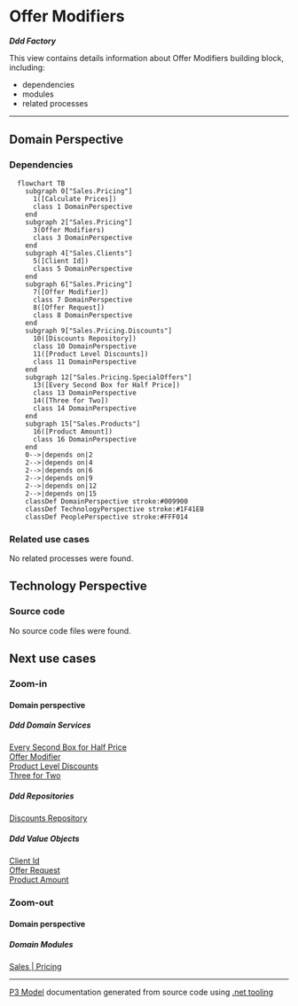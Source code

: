 ﻿
# Offer Modifiers

***Ddd Factory***  

This view contains details information about Offer Modifiers building block, including:
- dependencies
- modules
- related processes  

---



## Domain Perspective


### Dependencies

```mermaid
  flowchart TB
    subgraph 0["Sales.Pricing"]
      1([Calculate Prices])
      class 1 DomainPerspective
    end
    subgraph 2["Sales.Pricing"]
      3(Offer Modifiers)
      class 3 DomainPerspective
    end
    subgraph 4["Sales.Clients"]
      5([Client Id])
      class 5 DomainPerspective
    end
    subgraph 6["Sales.Pricing"]
      7([Offer Modifier])
      class 7 DomainPerspective
      8([Offer Request])
      class 8 DomainPerspective
    end
    subgraph 9["Sales.Pricing.Discounts"]
      10([Discounts Repository])
      class 10 DomainPerspective
      11([Product Level Discounts])
      class 11 DomainPerspective
    end
    subgraph 12["Sales.Pricing.SpecialOffers"]
      13([Every Second Box for Half Price])
      class 13 DomainPerspective
      14([Three for Two])
      class 14 DomainPerspective
    end
    subgraph 15["Sales.Products"]
      16([Product Amount])
      class 16 DomainPerspective
    end
    0-->|depends on|2
    2-->|depends on|4
    2-->|depends on|6
    2-->|depends on|9
    2-->|depends on|12
    2-->|depends on|15
    classDef DomainPerspective stroke:#009900
    classDef TechnologyPerspective stroke:#1F41EB
    classDef PeoplePerspective stroke:#FFF014
```

### Related use cases

No related processes were found.  

## Technology Perspective


### Source code

No source code files were found.  

## Next use cases


### Zoom-in


#### Domain perspective


##### Ddd Domain Services

[Every Second Box for Half Price](SpecialOffers/EverySecondBoxForHalfPrice.md)  
[Offer Modifier](OfferModifier.md)  
[Product Level Discounts](Discounts/ProductLevelDiscounts.md)  
[Three for Two](SpecialOffers/ThreeForTwo.md)  

##### Ddd Repositories

[Discounts Repository](Discounts/DiscountsRepository.md)  

##### Ddd Value Objects

[Client Id](../Clients/ClientId.md)  
[Offer Request](OfferRequest.md)  
[Product Amount](../Products/ProductAmount.md)  

### Zoom-out


#### Domain perspective


##### Domain Modules

[Sales | Pricing](Pricing-module.md)  

---

[P3 Model](https://github.com/P3-model/P3-model) documentation generated from source code using [.net tooling](https://github.com/P3-model/P3-model-dotnet)
